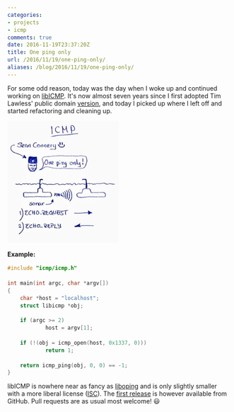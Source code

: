```yaml
---
categories:
- projects
- icmp
comments: true
date: 2016-11-19T23:37:20Z
title: One ping only
url: /2016/11/19/one-ping-only/
aliases: /blog/2016/11/19/one-ping-only/
---
```


For some odd reason, today was the day when I woke up and continued
working on [libICMP][0].  It's now almost seven years since I first
adopted Tim Lawless' public domain [version][1], and today I picked
up where I left off and started refactoring and cleaning up.

<img src="/images/one-ping-only.jpg" style="width:50%;height:auto;" title="Sean Connery vs USS ICMP" class="center">

**Example:**

```c
#include "icmp/icmp.h"

int main(int argc, char *argv[])
{
    char *host = "localhost";
    struct libicmp *obj;
    
    if (argc >= 2)
            host = argv[1];

    if (!(obj = icmp_open(host, 0x1337, 0)))
            return 1;
    
    return icmp_ping(obj, 0, 0) == -1;
}
```

libICMP is nowhere near as fancy as [liboping][2] and is only slightly
smaller with a more liberal license ([ISC][3]).  The [first release][4]
is however available from GitHub.  Pull requests are as usual most
welcome! :smiley:

[0]: https://github.com/troglobit/libicmp/
[1]: https://packetstormsecurity.com/files/10728/libicmp.tar.gz.html
[2]: http://noping.cc/
[3]: https://en.wikipedia.org/wiki/ISC_license
[4]: https://github.com/troglobit/libicmp/releases/v1.0

<!--
  -- Local Variables:
  -- mode: markdown
  -- End:
  -->
